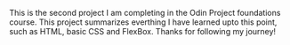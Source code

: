 This is the second project I am completing in the Odin Project foundations course. This project summarizes everthing I have learned upto this point, such as HTML, basic CSS and FlexBox. Thanks for following my journey!
